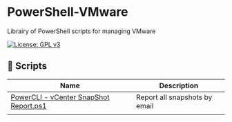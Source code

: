 # PowerShell-VMware
Librairy of PowerShell scripts for managing VMware

[![License: GPL v3](https://img.shields.io/badge/License-GPL%20v3-blue.svg)](http://www.gnu.org/licenses/gpl-3.0)

## 📜 Scripts

| Name  | Description |
|---|---|
| [PowerCLI - vCenter SnapShot Report.ps1](https://github.com/JMousqueton/PowerShell-VMware/blob/master/PowerCLI%20%E2%80%93%20vCenter%20Snapshot%20Report.ps1) | Report all snapshots by email |
|   |   |  
